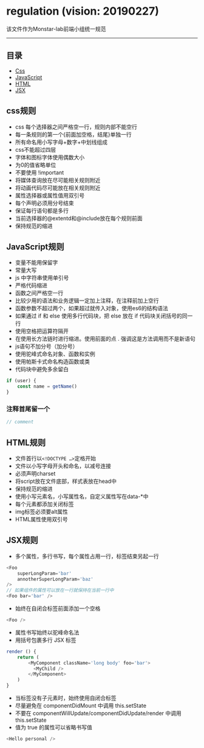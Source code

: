 regulation (vision: 20190227)
===========================
该文件作为Monstar-lab前端小组统一规范

****

## 目录
* [Css](#css规则)
* [JavaScript](#JavaScript规则)
* [HTML](#HTML规则)
* [JSX](#JSX规则)

css规则
------
- css 每个选择器之间严格空一行，规则内部不能空行
- 每一条规则的第一个{前面加空格，结尾}单独一行
- 所有命名用小写字母+数字+中划线组成
- css不能超过四层
- 字体和图标字体使用偶数大小
- 为0的值省略单位
- 不要使用 !important
- 将媒体查询放在尽可能相关规则附近
- 将动画代码尽可能放在相关规则附近
- 属性选择器或属性值用双引号
- 每个声明必须用分号结束
- 保证每行语句都是多行
- 当前选择器的@extentd和@include放在每个规则前面
- 保持规范的缩进


JavaScript规则
------
- 变量不能用保留字
- 常量大写
- js 中字符串使用单引号
- 严格代码缩进
- 函数之间严格空一行
- 比较少用的语法和业务逻辑一定加上注释，在注释前加上空行
- 函数参数不超过两个，如果超过就传入对象，使用es6的结构语法
- 如果通过 if 和 else 使用多行代码块，把 else 放在 if 代码块关闭括号的同一行
- 使用空格把运算符隔开
- 在使用长方法链时进行缩进。使用前面的点 . 强调这是方法调用而不是新语句
- js语句不加分号（加分号）
- 使用驼峰式命名对象、函数和实例
- 使用帕斯卡式命名构造函数或类
- 代码块中避免多余留白
```javascript
if (user) {
    const name = getName()
}
```
### 注释首尾留一个
```javascript
// comment
```


HTML规则
------
- 文件首行以```<!DOCTYPE …>```定格开始
- 文件以小写字母开头和命名，以减号连接
- 必须声明charset
- 将script放在文件底部，样式表放在head中
- 保持规范的缩进
- 使用小写元素名，小写属性名，自定义属性写在data-*中
- 每个元素都添加关闭标签
- img标签必须要alt属性
- HTML属性使用双引号


JSX规则
------
- 多个属性，多行书写，每个属性占用一行，标签结束另起一行
```javascript
<Foo
    superLongParam='bar'
    annotherSuperLongParam='baz'
/>
// 如果组件的属性可以放在一行就保持在当前一行中
<Foo bar='bar' />
```
- 始终在自闭合标签前面添加一个空格
```javascript
<Foo />
```
- 属性书写始终以驼峰命名法
- 用括号包裹多行 JSX 标签
```javascript
render () {
    return (
        <MyComponent className='long body' foo='bar'>
          <MyChild />
        </MyComponent>
    )
}
```
- 当标签没有子元素时，始终使用自闭合标签
- 尽量避免在 componentDidMount 中调用 this.setState
- 不要在 componentWillUpdate/componentDidUpdate/render 中调用 this.setState
- 值为 true 的属性可以省略书写值
```javascript
<Hello personal />
```
